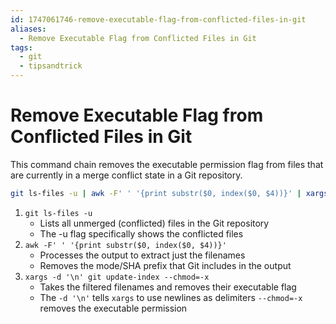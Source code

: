 ```yaml
---
id: 1747061746-remove-executable-flag-from-conflicted-files-in-git
aliases:
  - Remove Executable Flag from Conflicted Files in Git
tags:
  - git
  - tipsandtrick
---
```

# Remove Executable Flag from Conflicted Files in Git

This command chain removes the executable permission flag from files that are currently in a merge conflict state in a Git repository.

```bash
git ls-files -u | awk -F' ' '{print substr($0, index($0, $4))}' | xargs -d '\n' git update-index --chmod=-x
```

1. `git ls-files -u`
    - Lists all unmerged (conflicted) files in the Git repository
    - The -u flag specifically shows the conflicted files
2. `awk -F' ' '{print substr($0, index($0, $4))}'`
	- Processes the output to extract just the filenames
	- Removes the mode/SHA prefix that Git includes in the output
3. `xargs -d '\n' git update-index --chmod=-x`
	- Takes the filtered filenames and removes their executable flag
	- The `-d '\n'` tells `xargs` to use newlines as delimiters `--chmod=-x` removes the executable permission